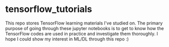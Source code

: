 # tensorflow_tutorials

This repo stores TensorFlow learning materials I've studied on. The primary purpose of going through these jupyter notebooks is to get to know how the TensorFlow codes are used in practice and investigate them thoroughly. I hope I could show my interest in ML/DL through this repo :)
